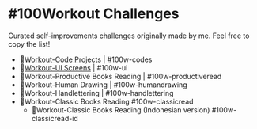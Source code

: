 # \#100Workout Challenges

Curated self-improvements challenges originally made by me. Feel free to copy the list!

* 💯[Workout-Code Projects](https://gist.github.com/realicejoanne/0cba9be201dd884d0f407af3a3432107) \| \#100w-codes
* 💯[Workout-UI Screens](https://gist.github.com/realicejoanne/29b5e07b2e5c7fbf656a418189b46861) \| \#100w-ui
* 💯Workout-Productive Books Reading \| \#100w-productiveread
* 💯Workout-Human Drawing \| \#100w-humandrawing
* 💯Workout-Handlettering \| \#100w-handlettering
* 💯Workout-Classic Books Reading \#100w-classicread
  * 💯Workout-Classic Books Reading \(Indonesian version\) \#100w-classicread-id


